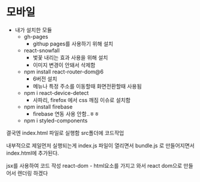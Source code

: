 # 모바일

* 내가 설치한 모듈
  * gh-pages
    * githup pages를 사용하기 위해 설치
  * react-snowfall
    * 벛꽃 내리는 효과 사용을 위해 설치
    * 이미지 변경이 안돼서 삭제함
  * npm install react-router-dom@6
    * 6버전 설치
    * 메뉴나 특정 주소를 이동할때 화면전환할때 사용됨
  * npm i react-device-detect
    * 사파리, firefox 에서 css 깨짐 이슈로 설치함
  * npm install firebase
    * firebase 연동 사용 안함..ㅎㅎ
  * npm i styled-components

결국엔 index.html 파일로 실행함
src폴더에 코드작업

내부적으로 제일먼저 실행되는게 index.js 파일이 열리면서 
bundle.js 로 만들어지면서 index.html에 추가된다.

jsx를 사용하여 코드 작성
react-dom - html요소를 가지고 와서 react dom으로 만들어서 렌더링 하겠다 
